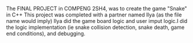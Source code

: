 The FINAL PROJECT in COMPENG 2SH4, was to create the game "Snake" in C++
This project was completed with a partner named Ilya (as the file name would imply)
Ilya did the game board logic and user imput logic.I did the logic implementation (ie snake collision detection, snake death, game end conditions), and debugging.


